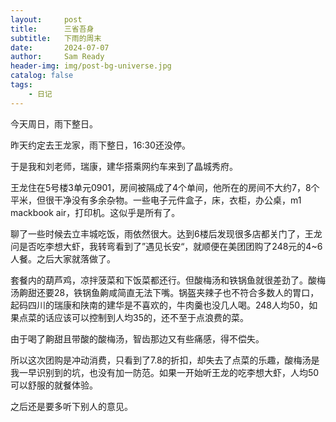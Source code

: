 ```yaml
---
layout:     post
title:      三省吾身
subtitle:   下雨的周末
date:       2024-07-07
author:     Sam Ready
header-img: img/post-bg-universe.jpg
catalog: false
tags:
    - 日记
---
```


今天周日，雨下整日。

昨天约定去王龙家，雨下整日，16:30还没停。

于是我和刘老师，瑞康，建华搭乘网约车来到了晶城秀府。

王龙住在5号楼3单元0901，房间被隔成了4个单间，他所在的房间不大约7，8个平米，但很干净没有多余杂物。一些电子元件盒子，床，衣柜，办公桌，m1 mackbook air，打印机。这似乎是所有了。

聊了一些时候去立丰城吃饭，雨依然很大。达到6楼后发现很多店都关门了，王龙问是否吃李想大虾，我转弯看到了”遇见长安“，就顺便在美团团购了248元的4~6人餐。之后大家就落做了。

套餐内的葫芦鸡，凉拌菠菜和下饭菜都还行。但酸梅汤和铁锅鱼就很差劲了。酸梅汤齁甜还要28，铁锅鱼齁咸简直无法下嘴。锅盔夹辣子也不符合多数人的胃口，起码四川的瑞康和陕南的建华是不喜欢的，牛肉羹也没几人喝。248人均50，如果点菜的话应该可以控制到人均35的，还不至于点浪费的菜。

由于喝了齁甜且带酸的酸梅汤，智齿那边又有些痛感，得不偿失。

所以这次团购是冲动消费，只看到了7.8的折扣，却失去了点菜的乐趣，酸梅汤是我一早识别到的坑，也没有加一防范。如果一开始听王龙的吃李想大虾，人均50可以舒服的就餐体验。

之后还是要多听下别人的意见。


